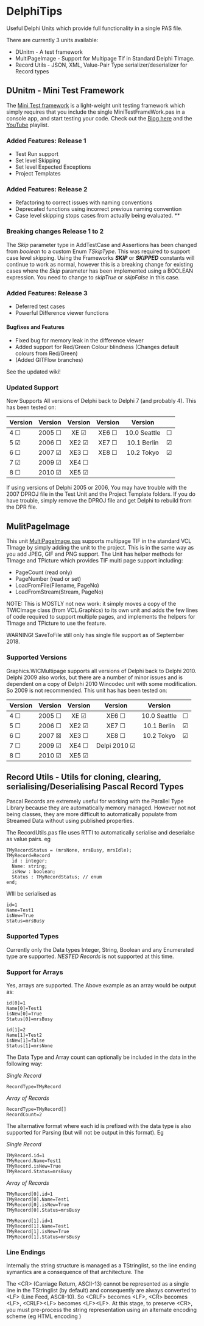 # DelphiTips
Useful Delphi Units which provide full functionality in a single PAS file.

There are currently 3 units available:
  + DUnitm - A test framework
  + MultiPageImage - Support for Multipage Tif in Standard Delphi TImage.
  + Record Utils - JSON, XML, Value-Pair Type serializer/deserializer for Record types

## DUnitm - Mini Test Framework
The [Mini Test framework](https://github.com/glenkleidon/DelphiTips/wiki/DUnitm---Mini-Test-Framework) is a light-weight unit testing framework which simply requires that you
include the single MiniTestFrameWork.pas in a console app, and start testing your code.
Check out the [Blog here](https://glenkleidon.blogspot.com.au/2017/07/new-mini-test-framework-for-delphi.html) and the [YouTube](https://www.youtube.com/playlist?list=PL42y13vA83auEzqLTzmkwnQuC6pyOxlQE) playlist.

### Added Features: Release 1 
  + Test Run support
  + Set level Skipping
  + Set level Expected Exceptions
  + Project Templates
### Added Features: Release 2
  + Refactoring to correct issues with naming conventions
  + Deprecated functions using incorrect previous naming convention
  + Case level skipping stops cases from actually being evaluated. **
### Breaking changes Release 1 to 2
The _Skip_ parameter type in AddTestCase and Assertions has been changed from _boolean_ to a custom Enum _TSkipType_.  This was required to support case level skipping.  Using the Frameworks _**SKIP**_ or _**SKIPPED**_ constants will continue to work as normal, however this is a breaking change for existing cases where the _Skip_ parameter has been implemented using a BOOLEAN expression.  You need to change to _skipTrue_ or _skipFalse_ in this case.

### Added Features: Release 3
  + Deferred test cases
  + Powerful Difference viewer functions
  
#### Bugfixes and Features
  + Fixed bug for memory leak in the difference viewer 
  + Added support for Red/Green Colour blindness (Changes default colours from Red/Green) 
  + (Added GITFlow branches)
  
See the updated wiki!

### Updated Support
Now Supports All versions of Delphi back to Delphi 7 (and probably 4).  This has been tested on:

|Version  |Version     |Version    |Version    |Version     |       |
|---------|-----------:|:---------:|:---------:|:----------:|:------|
|4 &#9744;|2005 &#9744;|XE  &#9745;|XE6 &#9744;|10.0 Seattle|&#9744;|
|5 &#9745;|2006 &#9744;|XE2 &#9745;|XE7 &#9744;|10.1 Berlin |&#9745;|
|6 &#9744;|2007 &#9745;|XE3 &#9744;|XE8 &#9744;|10.2 Tokyo  |&#9745;|
|7 &#9745;|2009 &#9745;|XE4 &#9744;|           |            |       |
|8 &#9744;|2010 &#9745;|XE5 &#9745;|           |            |       |

If using versions of Delphi 2005 or 2006, You may have trouble with the 
2007 DPROJ file in the Test Unit and the Project Template folders.  If you 
do have trouble, simply remove the DPROJ file and get Delphi to rebuild from the
DPR file.

## MulitPageImage
This unit [MultiPageImage.pas](https://github.com/glenkleidon/DelphiTips/wiki/MultiPageImage---Helper-Methods-to-Add-Multi-Page-support-to-TImage-Component) supports multipage TIF in the standard VCL TImage by simply adding the unit to the project.  This is in the same way as you add JPEG, GIF and PNG support.  The Unit has helper methods for TImage and TPicture which provides TIF multi page support including:
  + PageCount (read only)
  + PageNumber (read or set)
  + LoadFromFile(Filename, PageNo)
  + LoadFromStream(Stream, PageNo)

NOTE: This is MOSTLY not new work: it simply moves a copy of the TWICImage class (from VCL.Graphics) to its own unit and adds the few lines of code required to support multiple pages, and implements the helpers for TImage and TPicture to use the feature.

WARNING! SaveToFile still only has single file support as of September 2018.


### Supported Versions
Graphics.WICMultipage supports all versions of Delphi back to Delphi 2010.  Delphi 2009 also works, but there are a number of minor issues and is dependent on a copy of Delphi 2010 Wincodec unit with some modification. So 2009 is not recommended.  This unit has has been tested on:

|Version  |Version     |Version    |Version    |Version     |       |
|---------|-----------:|:---------:|:---------:|:----------:|:------|
|4 &#9744;|2005 &#9744;|XE  &#9745;|XE6 &#9744;|10.0 Seattle|&#9744;|
|5 &#9744;|2006 &#9744;|XE2 &#9745;|XE7 &#9744;|10.1 Berlin |&#9745;|
|6 &#9744;|2007 &#9746;|XE3 &#9744;|XE8 &#9744;|10.2 Tokyo  |&#9745;|
|7 &#9744;|2009 &#9745;|XE4 &#9744;|Delpi 2010 &#9745;          |            |       |
|8 &#9744;|2010 &#9745;|XE5 &#9745;|           |            |       |


## Record Utils - Utils for cloning, clearing, serialising/Deserialising Pascal Record Types

Pascal Records are extremely useful for working with the Parallel Type Library because they are automatically memory managed.  However  not not being classes, they are more difficult to automatically
populate from Streamed Data without using published properties.

The RecordUtils.pas file uses RTTI to automatically serialise and deserialse as value pairs. eg
```
TMyRecordStatus = (mrsNone, mrsBusy, mrsIdle); 
TMyRecord=Record
  id : integer;
  Name: string;
  isNew : boolean;
  Status : TMyRecordStatus; // enum
end;
```

WIll be serialised as 
```
id=1
Name=Test1
isNew=True
Status=mrsBusy
```
### Supported Types
Currently only the Data types Integer, String, Boolean and any Enumerated type are supported. _NESTED Records_ is not supported at this time. 

### Support for Arrays
Yes, arrays are supported.  The Above example as an array would be output as:
```
id[0]=1
Name[0]=Test1
isNew[0]=True
Status[0]=mrsBusy

id[1]=2
Name[1]=Test2
isNew[1]=false
Status[1]=mrsNone
```
The Data Type and Array count can optionally be included in the data in the following way:

_Single Record_
```
RecordType=TMyRecord
```
_Array of Records_
```
RecordType=TMyRecord[]
RecordCount=2
```
The alternative format where each id is prefixed with the data type is also supported for Parsing (but will not be output in this format). Eg

_Single Record_
```
TMyRecord.id=1
TMyRecord.Name=Test1
TMyRecord.isNew=True
TMyRecord.Status=mrsBusy
```
_Array of Records_
```
TMyRecord[0].id=1
TMyRecord[0].Name=Test1
TMyRecord[0].isNew=True
TMyRecord[0].Status=mrsBusy

TMyRecord[1].id=1
TMyRecord[1].Name=Test1
TMyRecord[1].isNew=True
TMyRecord[1].Status=mrsBusy
```


### Line Endings
Internally the string structure is managed as a TStringlist, so the line ending symantics are a consequence of that architecture. The  

The \<CR\> (Carriage Return, ASCII-13) cannot be represented as a single line in the TStringlist (by default) and consequently are always converted to \<LF\> (Line Feed, ASCII-10).  So \<CRLF\> becomes \<LF\>, \<CR\> becomes \<LF\>, \<CRLF\>\<LF\> becomes \<LF\>\<LF\>.  At this stage, to preserve \<CR\>, you must pre-process the string representation using an alternate encoding scheme (eg HTML encoding )

